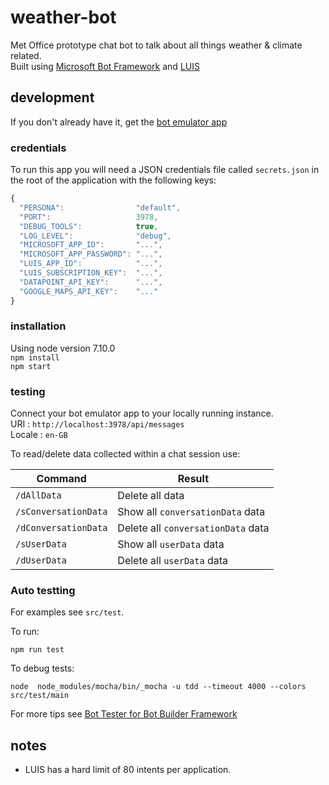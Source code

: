 # weather-bot
Met Office prototype chat bot to talk about all things weather & climate related.  
Built using [Microsoft Bot Framework][1] and [LUIS][3]

## development
If you don't already have it, get the [bot emulator app][2]

### credentials
To run this app you will need a JSON credentials file called `secrets.json` in the root of the application with the following keys:
```javascript
{
  "PERSONA":                "default",
  "PORT":                   3978,
  "DEBUG_TOOLS":            true,
  "LOG_LEVEL":              "debug",
  "MICROSOFT_APP_ID":       "...",
  "MICROSOFT_APP_PASSWORD": "...",
  "LUIS_APP_ID":            "...",
  "LUIS_SUBSCRIPTION_KEY":  "...",
  "DATAPOINT_API_KEY":      "...",
  "GOOGLE_MAPS_API_KEY":    "..."
}
```

### installation
Using node version 7.10.0  
`npm install`   
`npm start`    

### testing
Connect your bot emulator app to your locally running instance.  
URI :     `http://localhost:3978/api/messages`    
Locale :  `en-GB`  

To read/delete data collected within a chat session use:  

Command | Result
--- | ---
`/dAllData` | Delete all data
`/sConversationData` | Show all `conversationData` data
`/dConversationData` | Delete all `conversationData` data
`/sUserData` | Show all `userData` data
`/dUserData` | Delete all `userData` data

### Auto testting

For examples see `src/test`.

To run:

`npm run test`

To debug tests:

`node  node_modules/mocha/bin/_mocha -u tdd --timeout 4000 --colors src/test/main`

For more tips see [Bot Tester for Bot Builder Framework](https://github.com/microsoftly/BotTester)

## notes
 * LUIS has a hard limit of 80 intents per application.

[1]: https://dev.botframework.com/
[2]: https://docs.botframework.com/en-us/tools/bot-framework-emulator/
[3]: https://www.luis.ai/home/index

